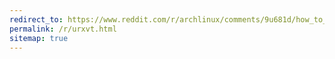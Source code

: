 ```yaml
---
redirect_to: https://www.reddit.com/r/archlinux/comments/9u681d/how_to_use_emoji_fonts_with_urxvtunicode/
permalink: /r/urxvt.html
sitemap: true
---
```

